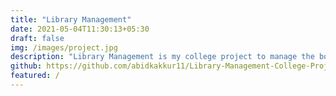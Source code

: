 ```yaml
---
title: "Library Management"
date: 2021-05-04T11:30:13+05:30
draft: false
img: /images/project.jpg
description: "Library Management is my college project to manage the books and users in Library"
github: https://github.com/abidkakkur11/Library-Management-College-Project-
featured: /
---
```

